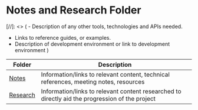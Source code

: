 # Notes and Research Folder

[//]: <> ( - Description of any other tools, technologies and APIs needed.  
- Links to reference guides, or examples.
- Description of development environment or link to development environment )

| Folder | Description |
|---|---|
| [Notes](/Notes%20and%20Research/Notes) |  Information/links to relevant content, technical references, meeting notes, resources |
| [Research](/Notes%20and%20Research/Research) |  Information/links to relevant content researched to directly aid the progression of the project |

